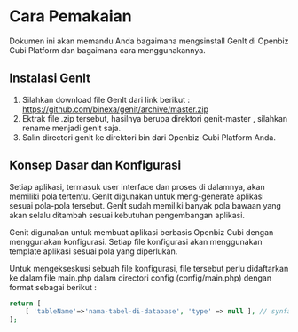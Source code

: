 Cara Pemakaian
==============

Dokumen ini akan memandu Anda bagaimana mengsinstall GenIt di Openbiz Cubi Platform dan bagaimana cara menggunakannya.

Instalasi GenIt
---------------------

1. Silahkan download file GenIt dari link berikut : https://github.com/binexa/genit/archive/master.zip
2. Ektrak file .zip tersebut, hasilnya berupa direktori genit-master , silahkan rename menjadi genit saja.
3. Salin directori genit ke direktori bin dari Openbiz-Cubi Platform Anda.

Konsep Dasar dan Konfigurasi
-----------------------------
Setiap aplikasi, termasuk user interface dan proses di dalamnya, akan memiliki pola tertentu. 
GenIt digunakan untuk meng-generate aplikasi sesuai pola-pola tersebut. 
GenIt sudah memiliki banyak pola bawaan yang akan selalu ditambah sesuai kebutuhan pengembangan aplikasi.

Genit digunakan untuk membuat aplikasi berbasis Openbiz Cubi dengan menggunakan konfigurasi.
Setiap file konfigurasi akan menggunakan template aplikasi sesuai pola yang diperlukan.

Untuk mengekseskusi sebuah file konfigurasi, file tersebut perlu didaftarkan ke dalam file main.php dalam directori config (config/main.php)
dengan format sebagai berikut :

```php
return [
    [ 'tableName'=>'nama-tabel-di-database', 'type' => null ], // synfac_master2    
];
```